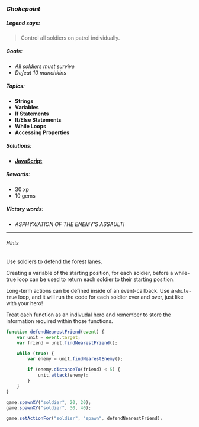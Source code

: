 ### _Chokepoint_

##### _Legend says:_
> Control all soldiers on patrol individually.

##### _Goals:_
+ _All soldiers must survive_
+ _Defeat 10 munchkins_

##### _Topics:_
+ **Strings**
+ **Variables**
+ **If Statements**
+ **If/Else Statements**
+ **While Loops**
+ **Accessing Properties**

##### _Solutions:_
+ **[JavaScript](Chokepoint.js)**

##### _Rewards:_
+ 30 xp
+ 10 gems

##### _Victory words:_
+ _ASPHYXIATION OF THE ENEMY'S ASSAULT!_

___

###### _Hints_

Use soldiers to defend the forest lanes.

Creating a variable of the starting position, for each soldier, before a while-true loop can be used to return each soldier to their starting position.

Long-term actions can be defined inside of an event-callback. Use a `while-true` loop, and it will run the code for each soldier over and over, just like with your hero!

Treat each function as an indivudal hero and remember to store the information required within those functions.

```javascript
function defendNearestFriend(event) {
    var unit = event.target;
    var friend = unit.findNearestFriend();

    while (true) {
        var enemy = unit.findNearestEnemy();

        if (enemy.distanceTo(friend) < 5) {
            unit.attack(enemy);
        }
    }
}

game.spawnXY("soldier", 20, 20);
game.spawnXY("soldier", 30, 40);

game.setActionFor("soldier", "spawn", defendNearestFriend);
```
